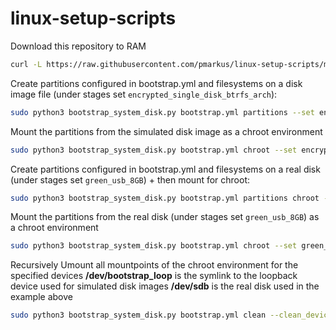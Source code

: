 # linux-setup-scripts

Download this repository to RAM
```sh
curl -L https://raw.githubusercontent.com/pmarkus/linux-setup-scripts/main/download_repo.sh | bash -s -- linux-setup-scripts
```

Create partitions configured in bootstrap.yml and filesystems on a disk image file (under stages set `encrypted_single_disk_btrfs_arch`):
```sh
sudo python3 bootstrap_system_disk.py bootstrap.yml partitions --set encrypted_single_disk_btrfs_arch --simulate simulated_disk.img --sim_size 10G --overwrite_sim
```

Mount the partitions from the simulated disk image as a chroot environment
```sh
sudo python3 bootstrap_system_disk.py bootstrap.yml chroot --set encrypted_single_disk_btrfs_arch --simulate simulated_disk.img --sim_size 10G --overwrite_sim
```

Create partitions configured in bootstrap.yml and filesystems on a real disk (under stages set `green_usb_8GB`) + then mount for chroot:
```sh
sudo python3 bootstrap_system_disk.py bootstrap.yml partitions chroot --set green_usb_8GB -it
```

Mount the partitions from the real disk (under stages set `green_usb_8GB`) as a chroot environment
```sh
sudo python3 bootstrap_system_disk.py bootstrap.yml chroot --set green_usb_8GB -it
```

Recursively Umount all mountpoints of the chroot environment for the specified devices
**/dev/bootstrap_loop** is the symlink to the loopback device used for simulated disk images
**/dev/sdb** is the real disk used in the example above 
```sh
sudo python3 bootstrap_system_disk.py bootstrap.yml clean --clean_devices /dev/bootstrap_loop /dev/sdb
```